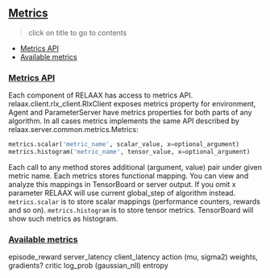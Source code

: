 ## [Metrics](../README.md#contents)
> click on title to go to contents
- [Metrics API](#metrics_api)
- [Available metrics](#available_metrics)

### [Metrics API](#metrics_api)
Each component of RELAAX has access to metrics API. relaax.client.rlx_client.RlxClient exposes metrics property for environment, Agent and ParameterServer have metrics properties for both parts of any algorithm. In all cases metrics implements the same API described by relaax.server.common.metrics.Metrics:

```python
metrics.scalar('metric_name', scalar_value, x=optional_argument)
metrics.histogram('metric_name', tensor_value, x=optional_argument)
```
Each call to any method stores additional (argument, value) pair under given metric name. Each metrics stores functional mapping. You can view and analyze this mappings in TensorBoard or server output. If you omit x parameter RELAAX will use current global_step of algorithm instead.
`metrics.scalar` is to store scalar mappings (performance counters, rewards and so on).
`metrics.histogram` is to store tensor metrics. TensorBoard will show such metrics as histogram.

### [Available metrics](#available_metrics)

  episode_reward
  server_latency
  client_latency
  action (mu, sigma2) weights, gradients?
  critic
  log_prob (gaussian_nll)
  entropy
